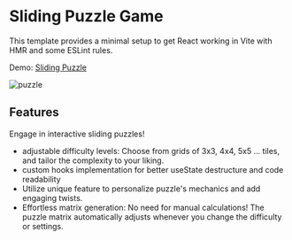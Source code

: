 # Sliding Puzzle Game

This template provides a minimal setup to get React working in Vite with HMR and some ESLint rules.

Demo: [Sliding Puzzle](https://sliding-puzzle-chi.vercel.app/)

![puzzle](https://github.com/HubertTGit/sliding-puzzle/assets/98665493/36e005f1-78a8-4da3-a87a-f9ec9848822d)

## Features

Engage in interactive sliding puzzles!

- adjustable difficulty levels: Choose from grids of 3x3, 4x4, 5x5 ... tiles, and tailor the complexity to your liking.
- custom hooks implementation for better useState destructure and code readability
- Utilize unique feature to personalize puzzle's mechanics and add engaging twists.
- Effortless matrix generation: No need for manual calculations! The puzzle matrix automatically adjusts whenever you change the difficulty or settings.
